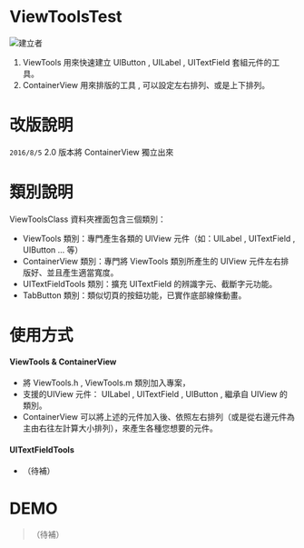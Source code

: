 # ViewToolsTest 
![建立者](https://img.shields.io/badge/建立者-Coody-orange.svg)

1. ViewTools
用來快速建立 UIButton , UILabel , UITextField 套組元件的工具。
2. ContainerView
用來排版的工具 , 可以設定左右排列、或是上下排列。

# 改版說明
`2016/8/5` 2.0 版本將 ContainerView 獨立出來

# 類別說明
ViewToolsClass 資料夾裡面包含三個類別：
* ViewTools 類別：專門產生各類的 UIView 元件（如：UILabel , UITextField , UIButton ... 等）
* ContainerView 類別：專門將 ViewTools 類別所產生的 UIView 元件左右排版好、並且產生適當寬度。
* UITextFieldTools 類別：擴充 UITextField 的辨識字元、截斷字元功能。
* TabButton 類別：類似切頁的按鈕功能，已實作底部線條動畫。

# 使用方式
#### ViewTools & ContainerView
* 將 ViewTools.h , ViewTools.m 類別加入專案，
* 支援的UIView 元件： UILabel , UITextField , UIButton , 繼承自 UIView 的類別。
* ContainerView 可以將上述的元件加入後、依照左右排列（或是從右邊元件為主由右往左計算大小排列），來產生各種您想要的元件。

#### UITextFieldTools
* （待補）

# DEMO
>（待補）
